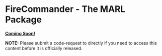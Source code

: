 # FireCommander - The MARL Package

**<u>Coming Soon!</u>** 

**NOTE:** Please submit a code-request to <eseraj3 at gatech dot edu> directly if you need to access this content before it is officially released.